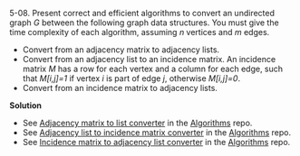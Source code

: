 5-08. Present correct and efficient algorithms to convert an undirected graph *G* between
 the following graph data structures. You must give the time complexity of each algorithm,
  assuming *n* vertices and *m* edges.

* Convert from an adjacency matrix to adjacency lists.
* Convert from an adjacency list to an incidence matrix. An incidence matrix *M* has 
a row for each vertex and a column for each edge, such that *M[i,j]=1* if vertex *i* is part 
of edge *j*, otherwise *M[i,j]=0*.
* Convert from an incidence matrix to adjacency lists.

**Solution**

* See [Adjacency matrix to list converter](https://github.com/abdulapopoola/Algorithms/blob/master/JavaScript/src/Graphs/Converters/adjMatrixToList.js)  in the [Algorithms](https://github.com/abdulapopoola/Algorithms) repo.
* See [Adjacency list to incidence matrix converter](https://github.com/abdulapopoola/Algorithms/blob/master/JavaScript/src/Graphs/Converters/adjListToIncidenceMatrix.js)  in the [Algorithms](https://github.com/abdulapopoola/Algorithms) repo.
* See [Incidence matrix to adjacency list converter](https://github.com/abdulapopoola/Algorithms/blob/master/JavaScript/src/Graphs/Converters/incidenceMatrixToAdjList.js)  in the [Algorithms](https://github.com/abdulapopoola/Algorithms) repo.
